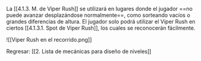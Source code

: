 
La [[4.1.3. M. de Viper Rush]] se utilizará en lugares donde el jugador ==no puede avanzar desplazándose normalmente==, como sorteando vacíos o grandes diferencias de altura. El jugador solo podrá utilizar el Viper Rush en ciertos [[4.1.3.1. Spot de Viper Rush]], los cuales se reconocerán fácilmente.

![[Viper Rush en el recorrido.png]]


Regresar: [[2. Lista de mecánicas para diseño de niveles]]